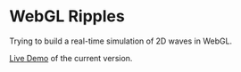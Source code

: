 WebGL Ripples
=============

Trying to build a real-time simulation of 2D waves in WebGL.

[Live Demo](http://mbuettner.github.io/webgl-ripples) of the current version.
